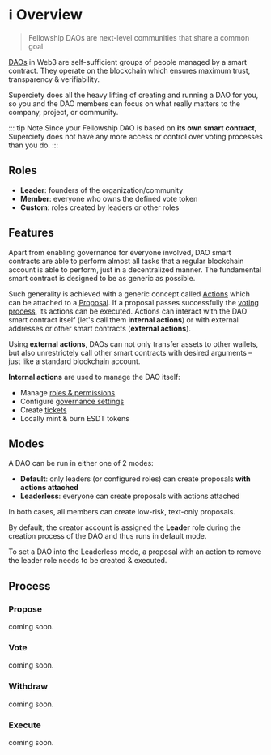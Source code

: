 # ℹ️ Overview

> Fellowship DAOs are next-level communities that share a common goal

[DAOs](https://en.wikipedia.org/wiki/Decentralized_autonomous_organization) in Web3 are self-sufficient groups of people managed by a smart contract. They operate on the blockchain which ensures maximum trust, transparency & verifiability.

Superciety does all the heavy lifting of creating and running a DAO for you, so you and the DAO members can focus on what really matters to the company, project, or community.

::: tip Note
Since your Fellowship DAO is based on **its own smart contract**, Superciety does not have any more access or control over voting processes than you do.
:::

## Roles

- **Leader**: founders of the organization/community
- **Member**: everyone who owns the defined vote token
- **Custom**: roles created by leaders or other roles

## Features

Apart from enabling governance for everyone involved, DAO smart contracts are able to perform almost all tasks that a regular blockchain account is able to perform, just in a decentralized manner. The fundamental smart contract is designed to be as generic as possible.

Such generality is achieved with a generic concept called [Actions](./actions.md) which can be attached to a [Proposal](#propose). If a proposal passes successfully the [voting process](#vote), its actions can be executed. Actions can interact with the DAO smart contract itself (let's call them **internal actions**) or with external addresses or other smart contracts (**external actions**).

Using **external actions**, DAOs can not only transfer assets to other wallets, but also unrestrictely call other smart contracts with desired arguments – just like a standard blockchain account.

**Internal actions** are used to manage the DAO itself:

- Manage [roles & permissions](./permissions.md)
- Configure [governance settings](./settings.md)
- Create [tickets](./actions.md#tickets)
- Locally mint & burn ESDT tokens

## Modes

A DAO can be run in either one of 2 modes:

- **Default**: only leaders (or configured roles) can create proposals **with actions attached**
- **Leaderless**: everyone can create proposals with actions attached

In both cases, all members can create low-risk, text-only proposals.

By default, the creator account is assigned the **Leader** role during the creation process of the DAO and thus runs in default mode.

To set a DAO into the Leaderless mode, a proposal with an action to remove the leader role needs to be created & executed.

## Process

### Propose

coming soon.

### Vote

coming soon.

### Withdraw

coming soon.

### Execute

coming soon.
